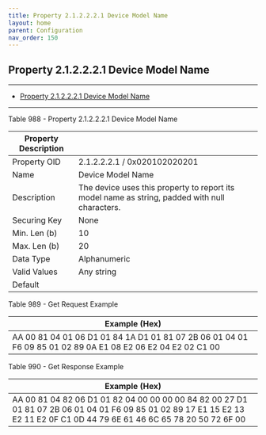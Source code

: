 ```yaml
---
title: Property 2.1.2.2.2.1 Device Model Name
layout: home
parent: Configuration
nav_order: 150
---
```


## Property 2.1.2.2.2.1 Device Model Name

---

- [Property 2.1.2.2.2.1 Device Model Name](#property-212221-device-model-name)

---


Table 988 - Property 2.1.2.2.2.1 Device Model Name

| Property Description |  |
|----|----|
| Property OID | 2.1.2.2.2.1 / 0x020102020201 |
| Name | Device Model Name |
| Description | The device uses this property to report its model name as string, padded with null characters. |
| Securing Key | None |
| Min. Len (b) | 10 |
| Max. Len (b) | 20 |
| Data Type | Alphanumeric |
| Valid Values | Any string |
| Default |  |

Table 989 - Get Request Example

| Example (Hex) |
|----|
| AA 00 81 04 01 06 D1 01 84 1A D1 01 81 07 2B 06 01 04 01 F6 09 85 01 02 89 0A E1 08 E2 06 E2 04 E2 02 C1 00 |

Table 990 - Get Response Example

| Example (Hex) |
|----|
| AA 00 81 04 82 06 D1 01 82 04 00 00 00 00 84 82 00 27 D1 01 81 07 2B 06 01 04 01 F6 09 85 01 02 89 17 E1 15 E2 13 E2 11 E2 0F C1 0D 44 79 6E 61 46 6C 65 78 20 50 72 6F 00 |

##